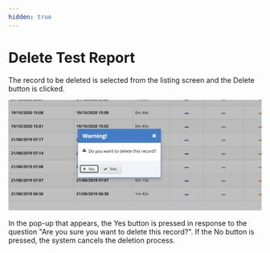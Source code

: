 ```yaml
---
hidden: true
---
```


# Delete Test Report

The record to be deleted is selected from the listing screen and the Delete button is clicked.

![](<../../.gitbook/assets/Screen Shot 2021-12-09 at 00.50.04.png>)

In the pop-up that appears, the Yes button is pressed in response to the question "Are you sure you want to delete this record?". If the No button is pressed, the system cancels the deletion process.

